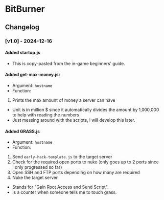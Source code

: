 # BitBurner
## Changelog
### [v1.0] - 2024-12-16
#### Added startup.js 
- This is copy-pasted from the in-game beginners' guide.
#### Added get-max-money.js:
- Argument: `hostname`
- Function:
1. Prints the max amount of money a server can have
- Unit is in million $ since it automatically divides the amount by 1,000,000 to help with reading the numbers
- Just messing around with the scripts, I will develop this later.
#### Added GRASS.js
- Argument: `hostname`
- Function:
1. Send `early-hack-template.js` to the target server
2. Check for the required open ports to nuke (only goes up to 2 ports since I only progressed so far)
3. Open SSH and FTP ports depending on how many are required
4. Nuke the target server
- Stands for "Gain Root Access and Send Script".
- Is a counter when someone tells me to touch grass.

